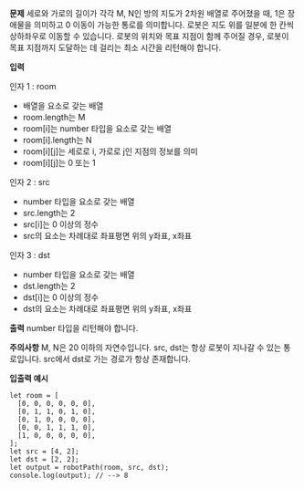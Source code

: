 **문제**
세로와 가로의 길이가 각각 M, N인 방의 지도가 2차원 배열로 주어졌을 때, 1은 장애물을 의미하고 0 이동이 가능한 통로를 의미합니다. 로봇은 지도 위를 일분에 한 칸씩 상하좌우로 이동할 수 있습니다. 로봇의 위치와 목표 지점이 함께 주어질 경우, 로봇이 목표 지점까지 도달하는 데 걸리는 최소 시간을 리턴해야 합니다.

**입력**

인자 1 : room

- 배열을 요소로 갖는 배열
- room.length는 M
- room[i]는 number 타입을 요소로 갖는 배열
- room[i].length는 N
- room[i][j]는 세로로 i, 가로로 j인 지점의 정보를 의미
- room[i][j]는 0 또는 1

인자 2 : src

- number 타입을 요소로 갖는 배열
- src.length는 2
- src[i]는 0 이상의 정수
- src의 요소는 차례대로 좌표평면 위의 y좌표, x좌표

인자 3 : dst

- number 타입을 요소로 갖는 배열
- dst.length는 2
- dst[i]는 0 이상의 정수
- dst의 요소는 차례대로 좌표평면 위의 y좌표, x좌표

**출력**
number 타입을 리턴해야 합니다.

**주의사항**
M, N은 20 이하의 자연수입니다.
src, dst는 항상 로봇이 지나갈 수 있는 통로입니다.
src에서 dst로 가는 경로가 항상 존재합니다.

**입출력 예시**

```
let room = [
  [0, 0, 0, 0, 0, 0],
  [0, 1, 1, 0, 1, 0],
  [0, 1, 0, 0, 0, 0],
  [0, 0, 1, 1, 1, 0],
  [1, 0, 0, 0, 0, 0],
];
let src = [4, 2];
let dst = [2, 2];
let output = robotPath(room, src, dst);
console.log(output); // --> 8
```
